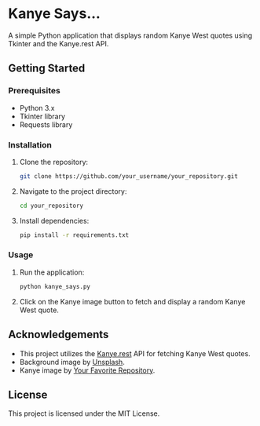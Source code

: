 # Kanye Says...

A simple Python application that displays random Kanye West quotes using Tkinter and the Kanye.rest API.

## Getting Started

### Prerequisites

- Python 3.x
- Tkinter library
- Requests library

### Installation

1. Clone the repository:

    ```bash
    git clone https://github.com/your_username/your_repository.git
    ```

2. Navigate to the project directory:

    ```bash
    cd your_repository
    ```

3. Install dependencies:

    ```bash
    pip install -r requirements.txt
    ```

### Usage

1. Run the application:

    ```bash
    python kanye_says.py
    ```

2. Click on the Kanye image button to fetch and display a random Kanye West quote.

## Acknowledgements

- This project utilizes the [Kanye.rest](https://kanye.rest/) API for fetching Kanye West quotes.
- Background image by [Unsplash](https://unsplash.com/).
- Kanye image by [Your Favorite Repository](https://yourfavoriterepository.com/).

## License

This project is licensed under the MIT License.
